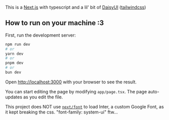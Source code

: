 This is a [Next.js](https://nextjs.org/) with typescript and a lil' bit of [DaisyUI](https://daisyui.com/) ([tailwindcss](https://tailwindcss.com/))

## How to run on your machine :3

First, run the development server:

```bash
npm run dev
# or
yarn dev
# or
pnpm dev
# or
bun dev
```

Open [http://localhost:3000](http://localhost:3000) with your browser to see the result.

You can start editing the page by modifying `app/page.tsx`. The page auto-updates as you edit the file.

This project does NOT use [`next/font`](https://nextjs.org/docs/basic-features/font-optimization) to load Inter, a custom Google Font, as it kept breaking the css. "font-family: system-ui" ftw...
